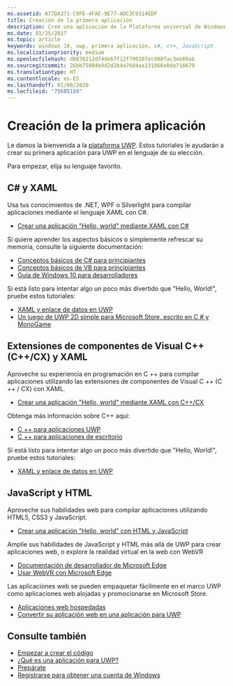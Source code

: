 ```yaml
---
ms.assetid: A77DA371-C0FE-4FAE-9E77-ADC3C9314EDF
title: Creación de la primera aplicación
description: Cree una aplicación de la Plataforma universal de Windows (UWP) para Windows 10 con su lenguaje de programación favorito.
ms.date: 01/25/2017
ms.topic: article
keywords: windows 10, uwp, primera aplicación, c#, c++, JavaScript
ms.localizationpriority: medium
ms.openlocfilehash: d0870212df4deb7f12f790107ec988fac3eb69ab
ms.sourcegitcommit: 26bb75084b9d2d2b4a76d4aa131066e8da716679
ms.translationtype: HT
ms.contentlocale: es-ES
ms.lasthandoff: 01/06/2020
ms.locfileid: "75685150"
---
```

# <a name="create-your-first-app"></a>Creación de la primera aplicación

Le damos la bienvenida a la [plataforma UWP](universal-application-platform-guide.md). Estos tutoriales le ayudarán a crear su primera aplicación para UWP en el lenguaje de su elección.

Para empezar, elija su lenguaje favorito.

## <a name="c-and-xaml"></a>C# y XAML

Usa tus conocimientos de .NET, WPF o Silverlight para compilar aplicaciones mediante el lenguaje XAML con C#.

* [Crear una aplicación "Hello, world" mediante XAML con C#](create-a-hello-world-app-xaml-universal.md)

Si quiere aprender los aspectos básicos o simplemente refrescar su memoria, consulte la siguiente documentación:

* [Conceptos básicos de C# para principiantes](https://channel9.msdn.com/Series/CSharp-Fundamentals-for-Absolute-Beginners?l=Lvld4EQIC_2706218949)
* [Conceptos básicos de VB para principiantes](https://docs.microsoft.com/learn/?l=jqMOvLKbC_9206218965)
* [Guía de Windows 10 para desarrolladores](https://docs.microsoft.com/learn/)

Si está listo para intentar algo un poco más divertido que "Hello, World!", pruebe estos tutoriales:

* [ XAML y enlace de datos en UWP ](xaml-basics-intro.md)
* [Un juego de UWP 2D simple para Microsoft Store, escrito en C # y MonoGame](get-started-tutorial-game-mg2d.md)


## <a name="visualc-component-extensions-ccx-and-xaml"></a>Extensiones de componentes de Visual C++ (C++/CX) y XAML

Aproveche su experiencia en programación en C ++ para compilar aplicaciones utilizando las extensiones de componentes de Visual C ++ (C ++ / CX) con XAML.

* [Crear una aplicación "Hello, world" mediante XAML con C++/CX](create-a-basic-windows-10-app-in-cpp.md)

Obtenga más información sobre C++ aquí:

* [C ++ para aplicaciones UWP](https://docs.microsoft.com/cpp/cppcx/universal-windows-apps-cpp?view=vs-2019)
* [C ++ para aplicaciones de escritorio](https://docs.microsoft.com/cpp/windows/desktop-applications-visual-cpp?view=vs-2019)

Si está listo para intentar algo un poco más divertido que "Hello, World!", pruebe estos tutoriales:

* [ XAML y enlace de datos en UWP ](xaml-basics-intro.md)

## <a name="javascript-and-html"></a>JavaScript y HTML

Aproveche sus habilidades web para compilar aplicaciones utilizando HTML5, CSS3 y JavaScript.

* [Crear una aplicación "Hello, world" con HTML y JavaScript](create-a-hello-world-app-js-uwp.md)

Amplíe sus habilidades de JavaScript y HTML más allá de UWP para crear aplicaciones web, o explore la realidad virtual en la web con WebVR

* [Documentación de desarrollador de Microsoft Edge](https://docs.microsoft.com/microsoft-edge/)
* [Usar WebVR con Microsoft Edge](https://docs.microsoft.com/microsoft-edge/webvr/)

Las aplicaciones web se pueden empaquetar fácilmente en el marco UWP como aplicaciones web alojadas y promocionarse en Microsoft Store.

* [Aplicaciones web hospedadas](https://developer.microsoft.com/windows/pwa)
* [Convertir su aplicación web en una aplicación para UWP](../porting/hwa-create-windows.md)


## <a name="see-also"></a>Consulte también

* [Empezar a crear el código](create-uwp-apps.md)
* [¿Qué es una aplicación para UWP?](universal-application-platform-guide.md)
* [Prepárate](get-set-up.md)
* [Registrarse para obtener una cuenta de Windows](sign-up.md)
